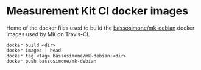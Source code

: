 # Measurement Kit CI docker images

Home of the docker files used to build the [bassosimone/mk-debian](
https://hub.docker.com/r/bassosimone/mk-debian) docker images used by
MK on Travis-CI.

```
docker build <dir>
docker images | head
docker tag <tag> bassosimone/mk-debian:<dir>
docker push bassosimone/mk-debian
```
